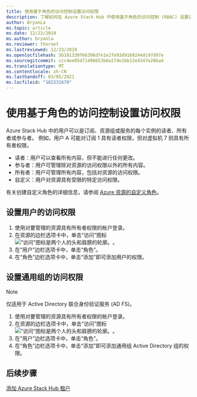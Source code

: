 ```yaml
---
title: 使用基于角色的访问控制设置访问权限
description: 了解如何在 Azure Stack Hub 中使用基于角色的访问控制 (RBAC) 设置访问权限。
author: BryanLa
ms.topic: article
ms.date: 12/23/2019
ms.author: bryanla
ms.reviewer: thoroet
ms.lastreviewed: 12/23/2019
ms.openlocfilehash: 5b101330f66396d7e1e2fe93d9168244dc97d97e
ms.sourcegitcommit: ccc4ee05d71496653b6e27de1bb12e4347e20ba4
ms.translationtype: MT
ms.contentlocale: zh-CN
ms.lasthandoff: 03/05/2021
ms.locfileid: "102231670"
---
```

# <a name="set-access-permissions-using-role-based-access-control"></a>使用基于角色的访问控制设置访问权限

Azure Stack Hub 中的用户可以是订阅、资源组或服务的每个实例的读者、所有者或参与者。 例如，用户 A 可能对订阅 1 具有读者权限，但对虚拟机 7 则具有所有者权限。

 - 读者：用户可以查看所有内容，但不能进行任何更改。
 - 参与者：用户可管理除对资源的访问权限以外的所有内容。
 - 所有者：用户可管理所有内容，包括对资源的访问权限。
 - 自定义：用户对资源具有受限的特定访问权限。

 有关创建自定义角色的详细信息，请参阅 [Azure 资源的自定义角色](/azure/role-based-access-control/custom-roles)。

## <a name="set-access-permissions-for-a-user"></a>设置用户的访问权限

1. 使用对要管理的资源具有所有者权限的帐户登录。
2. 在资源的边栏选项卡中，单击“访问”图标 ![“访问”图标是两个人的头和肩膀的轮廓。](media/azure-stack-manage-permissions/image1.png)。
3. 在“用户”边栏选项卡中，单击“角色”。
4. 在“角色”边栏选项卡中，单击“添加”即可添加用户的权限。

## <a name="set-access-permissions-for-a-universal-group"></a>设置通用组的访问权限 

> [!Note]
> 仅适用于 Active Directory 联合身份验证服务 (AD FS)。

1. 使用对要管理的资源具有所有者权限的帐户登录。
2. 在资源的边栏选项卡中，单击“访问”图标 ![“访问”图标是两个人的头和肩膀的轮廓。](media/azure-stack-manage-permissions/image1.png)。
3. 在“用户”边栏选项卡中，单击“角色”。
4. 在“角色”边栏选项卡中，单击“添加”即可添加通用组 Active Directory 组的权限。

## <a name="next-steps"></a>后续步骤

[添加 Azure Stack Hub 租户](azure-stack-add-new-user-aad.md)
